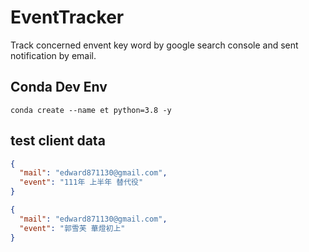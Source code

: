 # EventTracker
Track concerned envent key word by google search console and sent notification by email.

## Conda Dev Env
```
conda create --name et python=3.8 -y
```

## test client data
```json
{
  "mail": "edward871130@gmail.com",
  "event": "111年 上半年 替代役"
}
```
```json
{
  "mail": "edward871130@gmail.com",
  "event": "郭雪芙 華燈初上"
}
```